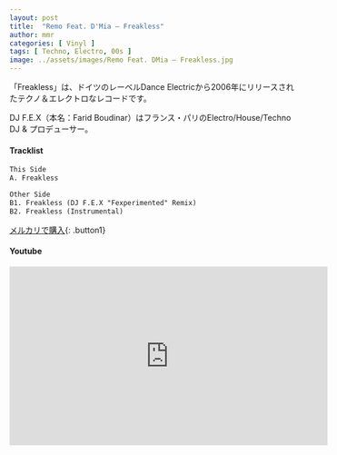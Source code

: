 ```yaml
---
layout: post
title:  "Remo Feat. D'Mia – Freakless"
author: mmr
categories: [ Vinyl ]
tags: [ Techno, Electro, 00s ]
image: ../assets/images/Remo Feat. DMia – Freakless.jpg
---
```


「Freakless」は、ドイツのレーベルDance Electricから2006年にリリースされたテクノ＆エレクトロなレコードです。

DJ F.E.X（本名：Farid Boudinar）はフランス・パリのElectro/House/Techno DJ & プロデューサー。
#### Tracklist
```md
This Side
A. Freakless

Other Side
B1. Freakless (DJ F.E.X "Fexperimented" Remix)
B2. Freakless (Instrumental)
```

[メルカリで購入](https://jp.mercari.com/item/m70072482910?afid=6142608987){: .button1}

#### Youtube
<iframe width="560" height="315" src="https://www.youtube.com/embed/JjNRCaQPszs?si=pwS7ttt-rBpnzM3B" title="YouTube video player" frameborder="0" allow="accelerometer; autoplay; clipboard-write; encrypted-media; gyroscope; picture-in-picture; web-share" referrerpolicy="strict-origin-when-cross-origin" allowfullscreen></iframe>